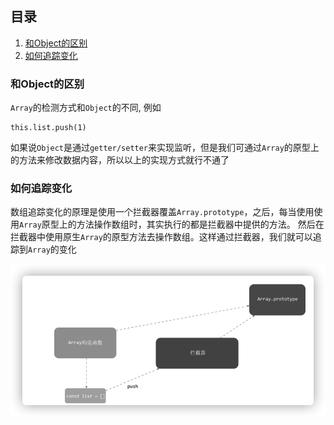## 目录
1. [和Object的区别](#和Object的区别)
2. [如何追踪变化](#如何追踪变化)

### 和Object的区别
`Array`的检测方式和`Object`的不同, 例如
```
this.list.push(1)
```
如果说`Object`是通过`getter/setter`来实现监听，但是我们可通过`Array`的原型上的方法来修改数据内容，所以以上的实现方式就行不通了

### 如何追踪变化
数组追踪变化的原理是使用一个拦截器覆盖`Array.prototype`，之后，每当使用使用`Array`原型上的方法操作数组时，其实执行的都是拦截器中提供的方法。
然后在拦截器中使用原生`Array`的原型方法去操作数组。这样通过拦截器，我们就可以追踪到`Array`的变化

<img src="../assets/img/vue/array-data-listen.png" width="900px" hight="231px">
